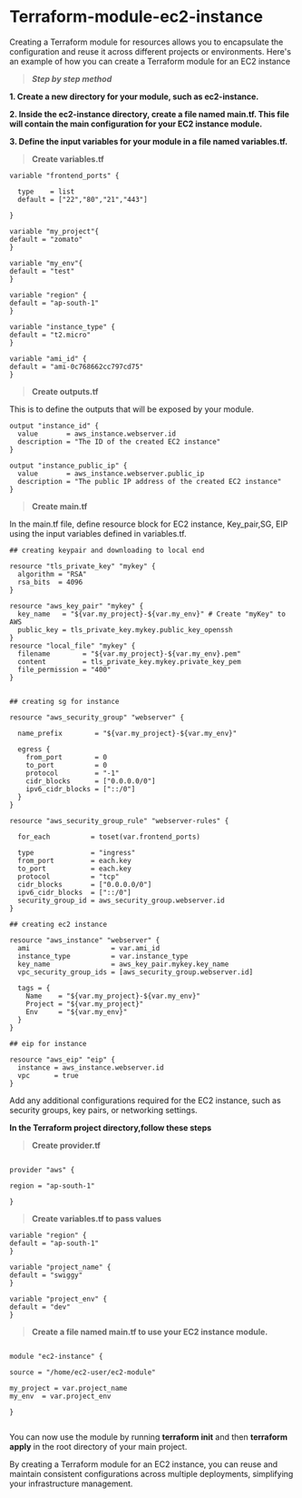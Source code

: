 # Terraform-module-ec2-instance

Creating a Terraform module for resources allows you to encapsulate the configuration and reuse it across different projects or environments. Here's an example of how you can create a Terraform module for an EC2 instance

> <b><i>Step by step method</i></b>


**1. Create a new directory for your module, such as ec2-instance.**

**2. Inside the ec2-instance directory, create a file named main.tf. This file will contain the main configuration for your EC2 instance module.**

**3. Define the input variables for your module in a file named variables.tf.**


> <b>Create variables.tf</b>

```
variable "frontend_ports" {
    
  type    = list
  default = ["22","80","21","443"]
    
}

variable "my_project"{
default = "zomato"
}

variable "my_env"{
default = "test"
}

variable "region" {
default = "ap-south-1"
}

variable "instance_type" {
default = "t2.micro"
}

variable "ami_id" {
default = "ami-0c768662cc797cd75"
}

```

> <b>Create outputs.tf</b> 


This is to define the outputs that will be exposed by your module.

```
output "instance_id" {
  value       = aws_instance.webserver.id
  description = "The ID of the created EC2 instance"
}

output "instance_public_ip" {
  value       = aws_instance.webserver.public_ip
  description = "The public IP address of the created EC2 instance"
}
```


> <b>Create main.tf</b>

 
In the main.tf file, define resource block for EC2 instance, Key_pair,SG, EIP using the input variables defined in variables.tf. 

```
## creating keypair and downloading to local end

resource "tls_private_key" "mykey" {
  algorithm = "RSA"
  rsa_bits  = 4096
}

resource "aws_key_pair" "mykey" {
  key_name   = "${var.my_project}-${var.my_env}" # Create "myKey" to AWS
  public_key = tls_private_key.mykey.public_key_openssh
}
resource "local_file" "mykey" {
  filename        = "${var.my_project}-${var.my_env}.pem"
  content         = tls_private_key.mykey.private_key_pem
  file_permission = "400"
}


## creating sg for instance

resource "aws_security_group" "webserver" {
        
  name_prefix        = "${var.my_project}-${var.my_env}"

  egress {
    from_port        = 0
    to_port          = 0
    protocol         = "-1"
    cidr_blocks      = ["0.0.0.0/0"]
    ipv6_cidr_blocks = ["::/0"]
  }
}

resource "aws_security_group_rule" "webserver-rules" {
    
  for_each          = toset(var.frontend_ports)
        
  type              = "ingress"
  from_port         = each.key
  to_port           = each.key
  protocol          = "tcp"
  cidr_blocks       = ["0.0.0.0/0"]
  ipv6_cidr_blocks  = ["::/0"]
  security_group_id = aws_security_group.webserver.id
}

## creating ec2 instance

resource "aws_instance" "webserver" {
  ami                    = var.ami_id
  instance_type          = var.instance_type
  key_name               = aws_key_pair.mykey.key_name
  vpc_security_group_ids = [aws_security_group.webserver.id]

  tags = {
    Name    = "${var.my_project}-${var.my_env}"
    Project = "${var.my_project}"
    Env     = "${var.my_env}"
  }
}

## eip for instance

resource "aws_eip" "eip" {
  instance = aws_instance.webserver.id
  vpc      = true
}

```

Add any additional configurations required for the EC2 instance, such as security groups, key pairs, or networking settings.


**In the Terraform project directory,follow these steps**


> <b> Create provider.tf </b>


```

provider "aws" {

region = "ap-south-1"

}
```

> <b>Create variables.tf to pass values</b>


```
variable "region" {
default = "ap-south-1"
}

variable "project_name" {
default = "swiggy"
}

variable "project_env" {
default = "dev"
}

```


> <b>Create a file named main.tf to use your EC2 instance module.</b>


```

module "ec2-instance" {

source = "/home/ec2-user/ec2-module"

my_project = var.project_name
my_env  = var.project_env

}


```

You can now use the module by running **terraform init** and then **terraform apply** in the root directory of your main project.


By creating a Terraform module for an EC2 instance, you can reuse and maintain consistent configurations across multiple deployments, simplifying your infrastructure management.

